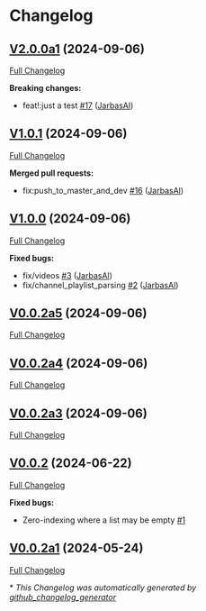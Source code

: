 # Changelog

## [V2.0.0a1](https://github.com/OpenJarbas/tutubo/tree/V2.0.0a1) (2024-09-06)

[Full Changelog](https://github.com/OpenJarbas/tutubo/compare/V1.0.1...V2.0.0a1)

**Breaking changes:**

- feat!:just a test [\#17](https://github.com/OpenJarbas/tutubo/pull/17) ([JarbasAl](https://github.com/JarbasAl))

## [V1.0.1](https://github.com/OpenJarbas/tutubo/tree/V1.0.1) (2024-09-06)

[Full Changelog](https://github.com/OpenJarbas/tutubo/compare/V1.0.0...V1.0.1)

**Merged pull requests:**

- fix:push\_to\_master\_and\_dev [\#16](https://github.com/OpenJarbas/tutubo/pull/16) ([JarbasAl](https://github.com/JarbasAl))

## [V1.0.0](https://github.com/OpenJarbas/tutubo/tree/V1.0.0) (2024-09-06)

[Full Changelog](https://github.com/OpenJarbas/tutubo/compare/V0.0.2a5...V1.0.0)

**Fixed bugs:**

- fix/videos [\#3](https://github.com/OpenJarbas/tutubo/pull/3) ([JarbasAl](https://github.com/JarbasAl))
- fix/channel\_playlist\_parsing [\#2](https://github.com/OpenJarbas/tutubo/pull/2) ([JarbasAl](https://github.com/JarbasAl))

## [V0.0.2a5](https://github.com/OpenJarbas/tutubo/tree/V0.0.2a5) (2024-09-06)

[Full Changelog](https://github.com/OpenJarbas/tutubo/compare/V0.0.2a4...V0.0.2a5)

## [V0.0.2a4](https://github.com/OpenJarbas/tutubo/tree/V0.0.2a4) (2024-09-06)

[Full Changelog](https://github.com/OpenJarbas/tutubo/compare/V0.0.2a3...V0.0.2a4)

## [V0.0.2a3](https://github.com/OpenJarbas/tutubo/tree/V0.0.2a3) (2024-09-06)

[Full Changelog](https://github.com/OpenJarbas/tutubo/compare/V0.0.2...V0.0.2a3)

## [V0.0.2](https://github.com/OpenJarbas/tutubo/tree/V0.0.2) (2024-06-22)

[Full Changelog](https://github.com/OpenJarbas/tutubo/compare/V0.0.2a1...V0.0.2)

**Fixed bugs:**

- Zero-indexing where a list may be empty [\#1](https://github.com/OpenJarbas/tutubo/issues/1)

## [V0.0.2a1](https://github.com/OpenJarbas/tutubo/tree/V0.0.2a1) (2024-05-24)

[Full Changelog](https://github.com/OpenJarbas/tutubo/compare/cc472cda4ac3f28838dbb3f4d7197569dc8ddf2a...V0.0.2a1)



\* *This Changelog was automatically generated by [github_changelog_generator](https://github.com/github-changelog-generator/github-changelog-generator)*
